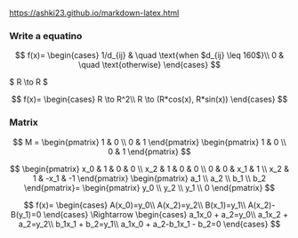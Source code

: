 https://ashki23.github.io/markdown-latex.html

### Write a equatino

$$
f(x)=
\begin{cases}
1/d_{ij} & \quad \text{when $d_{ij} \leq 160$}\\
0 & \quad \text{otherwise}
\end{cases}
$$

$ R \to R $

$$
f(x)=
\begin{cases}
R \to R^2\\
R \to (R*cos(x), R*sin(x))
\end{cases}
$$

### Matrix
$$ 
M =
\begin{pmatrix}
1 & 0 \\
0 & 1
\end{pmatrix}
\begin{pmatrix}
1 & 0 \\
0 & 1
\end{pmatrix}
$$

$$ 
\begin{pmatrix}
x_0 & 1 & 0 & 0 \\
x_2 & 1 & 0 & 0 \\
0 & 0 & x_1 & 1 \\
x_2 & 1 & -x_1 & -1 
\end{pmatrix}
\begin{pmatrix}
a_1 \\
a_2 \\
b_1 \\
b_2 
\end{pmatrix}=
\begin{pmatrix}
y_0 \\
y_2 \\
y_1 \\
0 
\end{pmatrix}
$$

$$ f(x)= \begin{cases}
A(x_0)=y_0\\
A(x_2)=y_2\\
B(x_1)=y_1\\
A(x_2)-B(y_1)=0
\end{cases} \Rightarrow 
\begin{cases}
a_1x_0 + a_2=y_0\\
a_1x_2 + a_2=y_2\\
b_1x_1 + b_2=y_1\\
a_1x_0 + a_2-b_1x_1 - b_2=0
\end{cases} $$ 


